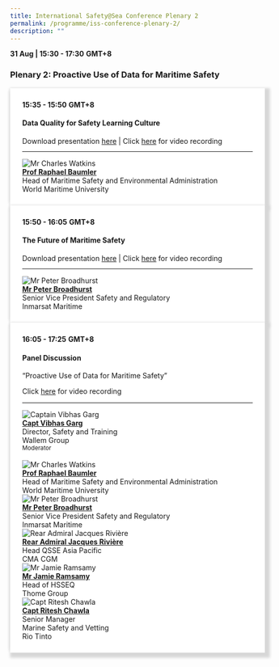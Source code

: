 ```yaml
---
title: International Safety@Sea Conference Plenary 2
permalink: /programme/iss-conference-plenary-2/
description: ""
---
```

<section>
	<div>
  <b>31 Aug | 15:30 - 17:30</b>&nbsp;<b>GMT+8</b>
  <h3>Plenary 2: Proactive Use of Data for Maritime Safety</h3>
</div>



<section>
<div class="bp-container is-fluid">
<div class="row">
<div class="col is-full">
<div class="row">
<div class="col is-12">
<div class="border bg-light h-100 position-relative">
<div class="p-4">
<div class="programme-time"><strong>15:35 - 15:50</strong>&nbsp;<strong>GMT+8</strong></div>
<h4 class="programme-title">Data Quality for Safety Learning Culture</h4>
<p style="margin: 0;">Download presentation <a target="_new" href="/files/Slides22/FINAL Draft ppt SINGAPORE Learning Culture.pdf">here</a> | Click <a target="_new" href="https://www.youtube.com/watch?v=GKz0ued4ljA&list=PLtnss4Yyvyab-EnXjVMLNZRF8HRhWKy3b&index=22">here</a> for video recording</p> 
<hr class="my-3 border-primary" />
<div class="speakers px-2">
<div class="row">
<div class="col is-6 prog-speaker">
<div class="row">
<div class="col is-4"><img class="speaker-image mb-4" src="/images/Speakers/Raphael Baumler.png" alt="Mr Charles Watkins" /></div>
<div class="col is-8">
<div class="speaker-name text-ellipsis"><a class="speaker-name text-ellipsis" href="/speakers/prof-raphael-baumler" rel="noopener"><strong>Prof Raphael Baumler</strong></a></div>
<div class="text-ellipsis speaker-position">Head of Maritime Safety and Environmental Administration</div>
<div class="text-ellipsis speaker-company">World Maritime University</div>
</div>
</div>
</div>
</div>
</div>
</div>
</div>
</div>
</div>
</div>
</div>
</div>
</section>

<section>
<div class="bp-container is-fluid">
<div class="row">
<div class="col is-full">
<div class="row">
<div class="col is-12">
<div class="border bg-light h-100 position-relative">
<div class="p-4">
<div class="programme-time"><strong>15:50 - 16:05</strong>&nbsp;<strong>GMT+8</strong></div>
<h4 class="programme-title">The Future of Maritime Safety</h4>
<p style="margin: 0;">Download presentation <a target="_new" href="/files/Slides22/Inmarsat_MPA Proactive Safety_P Broadhurst.pdf">here</a> | Click <a target="_new" href="https://www.youtube.com/watch?v=MF09hrA93tA&list=PLtnss4Yyvyab-EnXjVMLNZRF8HRhWKy3b&index=21">here</a> for video recording</p>
<hr class="my-3 border-primary" />
<div class="speakers px-2">
<div class="row">
<div class="col is-6 prog-speaker">
<div class="row">
<div class="col is-4"><img class="speaker-image mb-4" src="/images/Speakers/Peter Broadhurst.png" alt="Mr Peter Broadhurst" /></div>
<div class="col is-8">
<div class="speaker-name text-ellipsis"><a class="speaker-name text-ellipsis" href="/speakers/mr-peter-broadhurst" rel="noopener"><strong>
Mr Peter Broadhurst</strong></a></div>
<div class="text-ellipsis speaker-position">Senior Vice President Safety and Regulatory</div>
<div class="text-ellipsis speaker-company">Inmarsat Maritime</div>
</div>
</div>
</div>
</div>
</div>
</div>
</div>
</div>
</div>
</div>
</div>
</div>
</section>

<section>
<div class="bp-container is-fluid">
<div class="row">
<div class="col is-full">
<div class="row">
<div class="col is-12">
<div class="border bg-light h-100 position-relative">
<div class="p-4">
<div class="programme-time"><strong>16:05 - 17:25</strong>&nbsp;<strong>GMT+8</strong></div>
<h4 class="programme-title">Panel Discussion</h4>
“Proactive Use of Data for Maritime Safety”
	<p>Click <a target="_new" href="https://youtu.be/5nxB0w0CSkM">here</a> for video recording</p> 
<hr class="my-3 border-primary" />
<div class="speakers px-2">
<div class="row">
<div class="col is-6 prog-speaker">
<div class="row">
<div class="col is-4"><img class="speaker-image mb-4" src="/images/Speakers/Vibhas Garg.png" alt="Captain Vibhas Garg" /></div>
<div class="col is-8">
<div class="speaker-name text-ellipsis"><a class="speaker-name text-ellipsis" href="/speakers/captain-yves-vandenborn" rel="noopener"><strong>Capt Vibhas Garg</strong></a></div>
<div class="text-ellipsis speaker-position">Director, Safety and Training</div>
<div class="text-ellipsis speaker-company">Wallem Group</div>
<div class="speaker-role text-ellipsis text-muted"><small>Moderator</small></div>
</div>
</div>
</div>
<div class="col is-6 prog-speaker">&nbsp;</div>
</div>

<div class="row">

<div class="col is-6 prog-speaker">
<div class="row">
<div class="col is-4"><img class="speaker-image mb-4" src="/images/Speakers/Raphael Baumler.png" alt="Mr Charles Watkins" /></div>
<div class="col is-8">
<div class="speaker-name text-ellipsis"><a class="speaker-name text-ellipsis" href="/speakers/prof-raphael-baumler" rel="noopener"><strong>Prof Raphael Baumler</strong></a></div>
<div class="text-ellipsis speaker-position">Head of Maritime Safety and Environmental Administration</div>
<div class="text-ellipsis speaker-company">World Maritime University</div>
</div>
</div>
</div>

<div class="col is-6 prog-speaker">
<div class="row">
<div class="col is-4"><img class="speaker-image mb-4" src="/images/Speakers/Peter Broadhurst.png" alt="Mr Peter Broadhurst" /></div>
<div class="col is-8">
<div class="speaker-name text-ellipsis"><a class="speaker-name text-ellipsis" href="/speakers/mr-peter-broadhurst" rel="noopener"><strong>
Mr Peter Broadhurst</strong></a></div>
<div class="text-ellipsis speaker-position">Senior Vice President Safety and Regulatory</div>
<div class="text-ellipsis speaker-company">Inmarsat Maritime</div>
</div>
</div>
</div>
</div>

<div class="row">

<div class="col is-6 prog-speaker">
<div class="row">
<div class="col is-4"><img class="speaker-image mb-4" src="/images/Speakers/Jacques RivieĚre.png" alt="
Rear Admiral Jacques Rivière" /></div>
<div class="col is-8">
<div class="speaker-name text-ellipsis"><a class="speaker-name text-ellipsis" href="/speakers/rear-admiral-jacques-riviere" rel="noopener"><strong>
Rear Admiral Jacques Rivière</strong></a></div>
<div class="text-ellipsis speaker-position">Head QSSE Asia Pacific</div>
<div class="text-ellipsis speaker-company">CMA CGM</div>
</div>
</div>
</div>

<div class="col is-6 prog-speaker">
<div class="row">
<div class="col is-4"><img class="speaker-image mb-4" src="/images/speakers/ramsamy.png" alt="Mr Jamie Ramsamy" /></div>
<div class="col is-8">
<div class="speaker-name text-ellipsis"><a class="speaker-name text-ellipsis" href="/speakers/mr-jamie-ramsamy" rel="noopener"><strong>Mr Jamie Ramsamy</strong></a></div>
<div class="text-ellipsis speaker-position">Head of HSSEQ</div>
<div class="text-ellipsis speaker-company">Thome Group</div>
</div>
</div>
</div>

</div>
<div class="row">
<div class="col is-6 prog-speaker">
<div class="row">
<div class="col is-4"><img class="speaker-image mb-4" src="/images/Speakers/Ritesh_Chawla.png" alt="Capt Ritesh Chawla" /></div>
<div class="col is-8">
<div class="speaker-name text-ellipsis"><a class="speaker-name text-ellipsis" href="/speakers/captain-ritesh-chawla" rel="noopener"><strong>Capt Ritesh Chawla</strong></a></div>
<div class="text-ellipsis speaker-position">Senior Manager</div>
<div class="text-ellipsis speaker-company">Marine Safety and Vetting<br>Rio Tinto</div>
</div>
</div>
</div>
</div>
</div>
</div>
</div>
</div>
</div>
</div>
</div>
</div>
</section>






<style type="text/css"> 

	hr.my-3{
margin-top: 0.75rem;	
	}

    .is-left{
      text-align: left;
    }
    .content h4{
      font-weight: 500; 
      color: #337B9A !important;
      margin-top: 1rem;
    }
    .bg-light {
      background-color: #fff !important;
      box-shadow: 5px 5px 5px 5px rgb(215 215 215), -5px 0 6px -4px rgb(215 215 215);
    }
    .p-4 {
      padding: 1.5rem!important;
    }
  .content a {text-decoration:none;}
	.content h3 { margin-top: 1rem;}
</style>